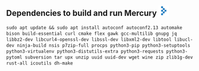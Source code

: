 ## Dependencies to build and run Mercury <img src="https://raw.githubusercontent.com/Alex313031/Mercury-Win7/main/logos/deps.png" width="28">

```
sudo apt update && sudo apt install autoconf autoconf2.13 automake bison build-essential curl cmake flex gawk gcc-multilib gnupg jq libbz2-dev libcurl4-openssl-dev libssl-dev libxml2-dev libtool libucl-dev ninja-build nsis p7zip-full procps python3-pip python3-setuptools python3-virtualenv python3-distutils-extra python3-requests python3-pytoml subversion tar upx unzip uuid uuid-dev wget wine zip zlib1g-dev rust-all icoutils dh-make
```
